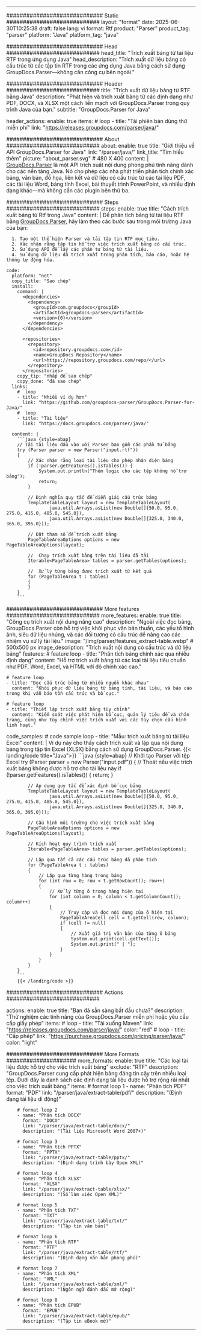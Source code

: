 


---
############################# Static ############################
layout: "format"
date:  2025-06-30T10:25:38
draft: false
lang: vi
format: Rtf
product: "Parser"
product_tag: "parser"
platform: "Java"
platform_tag: "java"

############################# Head ############################
head_title: "Trích xuất bảng từ tài liệu RTF trong ứng dụng Java"
head_description: "Trích xuất dữ liệu bảng có cấu trúc từ các tập tin RTF trong các ứng dụng Java bằng cách sử dụng GroupDocs.Parser—không cần công cụ bên ngoài."

############################# Header ############################
title: "Trích xuất dữ liệu bảng từ RTF bằng Java" 
description: "Phát hiện và trích xuất bảng từ các định dạng như PDF, DOCX, và XLSX một cách liền mạch với GroupDocs.Parser trong quy trình Java của bạn."
subtitle: "GroupDocs.Parser for Java" 

header_actions:
  enable: true
  items:
    #  loop
    - title: "Tải phiên bản dùng thử miễn phí"
      link: "https://releases.groupdocs.com/parser/java/"
      
############################# About ############################
about:
    enable: true
    title: "Giới thiệu về API GroupDocs.Parser for Java"
    link: "/parser/java/"
    link_title: "Tìm hiểu thêm"
    picture: "about_parser.svg" # 480 X 400
    content: |
       [GroupDocs.Parser](/parser/java/) là một API trích xuất nội dung phong phú tính năng dành cho các nền tảng Java. Nó cho phép các nhà phát triển phân tích chính xác bảng, văn bản, đồ họa, liên kết và dữ liệu có cấu trúc từ các tài liệu PDF, các tài liệu Word, bảng tính Excel, bài thuyết trình PowerPoint, và nhiều định dạng khác—mà không cần các plugin bên thứ ba.

############################# Steps ############################
steps:
    enable: true
    title: "Cách trích xuất bảng từ Rtf trong Java"
    content: |
      Để phân tích bảng từ tài liệu RTF bằng [GroupDocs.Parser](/parser/java/), hãy làm theo các bước sau trong môi trường Java của bạn:
      
      1. Tạo một thể hiện Parser và tải tập tin RTF mục tiêu.
      2. Xác nhận rằng tập tin hỗ trợ việc trích xuất bảng có cấu trúc.
      3. Sử dụng API để lấy các phần tử bảng từ tài liệu.
      4. Sử dụng dữ liệu đã trích xuất trong phân tích, báo cáo, hoặc hệ thống tự động hóa.
   
    code:
      platform: "net"
      copy_title: "Sao chép"
      install:
        command: |
          <dependencies>
            <dependency>
              <groupId>com.groupdocs</groupId>
              <artifactId>groupdocs-parser</artifactId>
              <version>{0}</version>
            </dependency>
          </dependencies>

          <repositories>
            <repository>
              <id>repository.groupdocs.com</id>
              <name>GroupDocs Repository</name>
              <url>https://repository.groupdocs.com/repo/</url>
            </repository>
          </repositories>
        copy_tip: "nhấp để sao chép"
        copy_done: "đã sao chép"
      links:
        #  loop
        - title: "Nhiều ví dụ hơn"
          link: "https://github.com/groupdocs-parser/GroupDocs.Parser-for-Java/"
        #  loop
        - title: "Tài liệu"
          link: "https://docs.groupdocs.com/parser/java/"
          
      content: |
        ```java {style=abap}
        // Tải tài liệu đầu vào với Parser bao gồm các phần tử bảng
        try (Parser parser = new Parser("input.rtf"))
        {
            // Xác nhận rằng loại tài liệu cho phép nhận diện bảng
            if (!parser.getFeatures().isTables()) {
                System.out.println("Thêm logic cho các tệp không hỗ trợ bảng");
                return;
            }

            // Định nghĩa quy tắc để diễn giải cấu trúc bảng
            TemplateTableLayout layout = new TemplateTableLayout(
                    java.util.Arrays.asList(new Double[]{50.0, 95.0, 275.0, 415.0, 485.0, 545.0}),
                    java.util.Arrays.asList(new Double[]{325.0, 340.0, 365.0, 395.0}));

            // Đặt tham số để trích xuất bảng
            PageTableAreaOptions options = new PageTableAreaOptions(layout);

            //  Chạy trích xuất bảng trên tài liệu đã tải
            Iterable<PageTableArea> tables = parser.getTables(options);

            //  Xử lý từng bảng được trích xuất từ kết quả
            for (PageTableArea t : tables) 
            {
            }
        }
        ```            

############################# More features ############################
more_features:
  enable: true
  title: "Công cụ trích xuất nội dung nâng cao"
  description: "Ngoài việc đọc bảng, GroupDocs.Parser còn hỗ trợ việc khôi phục văn bản thuần, các yếu tố hình ảnh, siêu dữ liệu nhúng, và các đối tượng có cấu trúc để nâng cao các nhiệm vụ xử lý tài liệu."
  image: "/img/parser/features_extract-table.webp" # 500x500 px
  image_description: "Trích xuất nội dung có cấu trúc và dữ liệu bảng"
  features:
    # feature loop
    - title: "Phân tích bảng chính xác qua nhiều định dạng"
      content: "Hỗ trợ trích xuất bảng từ các loại tài liệu tiêu chuẩn như PDF, Word, Excel, và HTML với độ chính xác cao."

    # feature loop
    - title: "Đọc cấu trúc bảng từ nhiều nguồn khác nhau"
      content: "Khôi phục dữ liệu bảng từ bảng tính, tài liệu, và báo cáo trong khi vẫn bảo tồn cấu trúc và bố cục."

    # feature loop
    - title: "Thiết lập trích xuất bảng tùy chỉnh"
      content: "Kiểm soát việc phát hiện bố cục, quản lý tiêu đề và chân trang, cũng như tùy chỉnh việc trích xuất với các tùy chọn cấu hình linh hoạt."
      
  code_samples:
    # code sample loop
    - title: "Mẫu: trích xuất bảng từ tài liệu Excel"
      content: |
        Ví dụ này cho thấy cách trích xuất và lặp qua nội dung bảng trong tập tin Excel (XLSX) bằng cách sử dụng GroupDocs.Parser.
        {{< landing/code title="Java">}}
        ```java {style=abap}
        //  Khởi tạo Parser với tệp Excel
        try (Parser parser = new Parser("input.pdf"))
        {
            // Thoát nếu việc trích xuất bảng không được hỗ trợ cho tài liệu này
            if (!parser.getFeatures().isTables())
            {
                return;
            }

            // Áp dụng quy tắc để xác định bố cục bảng
            TemplateTableLayout layout = new TemplateTableLayout(
                    java.util.Arrays.asList(new Double[]{50.0, 95.0, 275.0, 415.0, 485.0, 545.0}),
                    java.util.Arrays.asList(new Double[]{325.0, 340.0, 365.0, 395.0}));

            // Cấu hình môi trường cho việc trích xuất bảng
            PageTableAreaOptions options = new PageTableAreaOptions(layout);

            // Kích hoạt quy trình trích xuất
            Iterable<PageTableArea> tables = parser.getTables(options);

            // Lặp qua tất cả các cấu trúc bảng đã phân tích
            for (PageTableArea t : tables)
            {
                // Lặp qua từng hàng trong bảng
                for (int row = 0; row < t.getRowCount(); row++)
                {
                    // Xử lý từng ô trong hàng hiện tại
                    for (int column = 0; column < t.getColumnCount(); column++) 
                    {
                        // Truy cập và đọc nội dung của ô hiện tại
                        PageTableAreaCell cell = t.getCell(row, column);
                        if (cell != null)
                        {
                            // Xuất giá trị văn bản của từng ô bảng
                            System.out.print(cell.getText());
                            System.out.print(" | ");
                        }
                    }
                }
            }
        }
        ```
        {{< /landing/code >}}


############################# Actions ############################

actions:
  enable: true
  title: "Bạn đã sẵn sàng bắt đầu chưa?"
  description: "Thử nghiệm các tính năng của GroupDocs.Parser miễn phí hoặc yêu cầu cấp giấy phép"
  items:
    #  loop
    - title: "Tải xuống Maven"
      link: "https://releases.groupdocs.com/parser/java/"
      color: "red"
        #  loop
    - title: "Cấp phép"
      link: "https://purchase.groupdocs.com/pricing/parser/java/"
      color: "light"


############################# More Formats #####################
more_formats:
    enable: true
    title: "Các loại tài liệu được hỗ trợ cho việc trích xuất bảng"
    exclude: "RTF"
    description: "GroupDocs.Parser cung cấp phát hiện bảng đáng tin cậy trên nhiều loại tệp. Dưới đây là danh sách các định dạng tài liệu được hỗ trợ rộng rãi nhất cho việc trích xuất bảng."
    items: 
        # format loop 1
        - name: "Phân tích PDF"
          format: "PDF"
          link: "/parser/java/extract-table/pdf/"
          description: "(Định dạng tài liệu di động)"
          
        # format loop 2
        - name: "Phân tích DOCX"
          format: "DOCX"
          link: "/parser/java/extract-table/docx/"
          description: "(Tài liệu Microsoft Word 2007+)"
          
        # format loop 3
        - name: "Phân tích PPTX"
          format: "PPTX"
          link: "/parser/java/extract-table/pptx/"
          description: "(Định dạng trình bày Open XML)"
          
        # format loop 4
        - name: "Phân tích XLSX"
          format: "XLSX"
          link: "/parser/java/extract-table/xlsx/"
          description: "(Sổ làm việc Open XML)"
          
        # format loop 5
        - name: "Phân tích TXT"
          format: "TXT"
          link: "/parser/java/extract-table/txt/"
          description: "(Tập tin văn bản)"
          
        # format loop 6
        - name: "Phân tích RTF"
          format: "RTF"
          link: "/parser/java/extract-table/rtf/"
          description: "(Định dạng văn bản phong phú)"
          
        # format loop 7
        - name: "Phân tích XML"
          format: "XML"
          link: "/parser/java/extract-table/xml/"
          description: "(Ngôn ngữ đánh dấu mở rộng)"
          
        # format loop 8
        - name: "Phân tích EPUB"
          format: "EPUB"
          link: "/parser/java/extract-table/epub/"
          description: "(Tập tin eBook mở)"
         
          

---